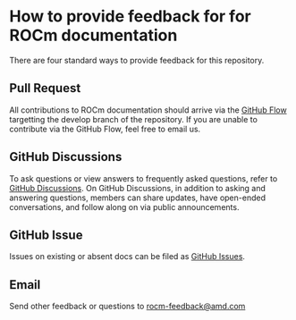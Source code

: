 # How to provide feedback for for ROCm documentation

There are four standard ways to provide feedback for this repository.

## Pull Request

All contributions to ROCm documentation should arrive via the
[GitHub Flow](https://docs.github.com/en/get-started/quickstart/github-flow)
targetting the develop branch of the repository. If you are unable to contribute
via the GitHub Flow, feel free to email us.

## GitHub Discussions

To ask questions or view answers to frequently asked questions, refer to
[GitHub Discussions](https://github.com/RadeonOpenCompute/ROCm/discussions).
On GitHub Discussions, in addition to asking and answering questions, 
members can share updates, have open-ended conversations, 
and follow along on via public announcements.

## GitHub Issue

Issues on existing or absent docs can be filed as
[GitHub Issues](https://github.com/RadeonOpenCompute/ROCm/issues).

## Email

Send other feedback or questions to [rocm-feedback@amd.com](rocm-feedback@amd.com)
